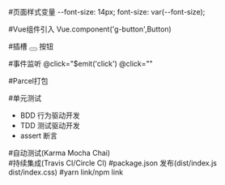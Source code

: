 
#页面样式变量
    --font-size: 14px;
    font-size: var(--font-size);

#Vue组件引入
     Vue.component('g-button',Button)

#插槽<slot>
    <button class="g-button">
      <slot></slot>
    </button>
    <g-button>按钮</g-button>

#事件监听
    @click="$emit('click')  @click=""

#Parcel打包

#单元测试
* BDD       行为驱动开发
* TDD       测试驱动开发
* assert    断言

#自动测试(Karma Mocha Chai)  
#持续集成(Travis CI/Circle CI)
#package.json 发布(dist/index.js  dist/index.css)
#yarn link/npm link